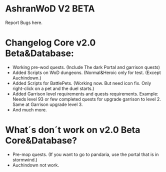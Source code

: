 # AshranWoD V2 BETA

Report Bugs here.

# Changelog Core v2.0 Beta&Database:

- Working pre-wod quests. (Include The dark Portal and garrison quests)
- Added Scripts on WoD dungeons. (Normal&Heroic only for test. (Except Auchindown.)
- Added Scripts for BattlePets. (Working now. But need icon fix. Only right-click on a pet and the duel starts.)
- Added Garrison level requirements and quests requirements.
Example: Needs level 93 or few completed quests for upgrade garrison to level 2. Same at Garrison upgrade level 3.
- And much more.

# What´s don´t work on v2.0 Beta Core&Database?

- Pre-mop quests. (If you want to go to pandaria, use the portal that is in stormwind.)
- Auchindown not work.
